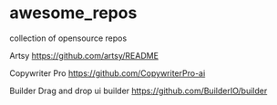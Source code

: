 # awesome_repos
collection of opensource repos


Artsy
https://github.com/artsy/README

Copywriter Pro
https://github.com/CopywriterPro-ai


Builder
Drag and drop ui builder
https://github.com/BuilderIO/builder
